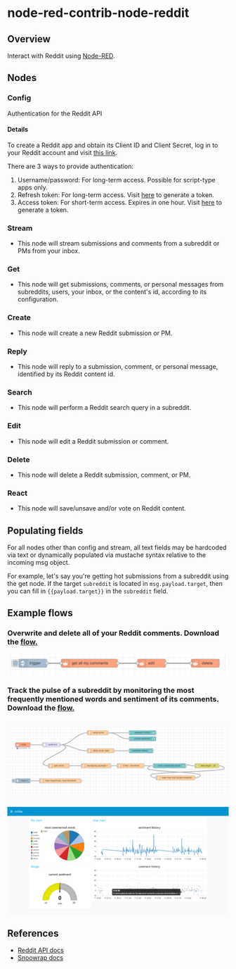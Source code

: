 # node-red-contrib-node-reddit

## Overview
Interact with Reddit using [Node-RED](https://nodered.org).

## Nodes
### Config 
Authentication for the Reddit API
#### Details
To create a Reddit app and obtain its Client ID and Client Secret, log in to your Reddit account and visit [this link](https://ssl.reddit.com/prefs/apps/).

There are 3 ways to provide authentication:
  
1. Username/password: For long-term access. Possible for script-type apps only.
2. Refresh token: For long-term access. Visit [here](https://not-an-aardvark.github.io/reddit-oauth-helper/) to generate a token.
3. Access token: For short-term access. Expires in one hour. Visit [here](https://not-an-aardvark.github.io/reddit-oauth-helper/) to generate a token.

### Stream

* This node will stream submissions and comments from a subreddit or PMs from your inbox.

### Get

* This node will get submissions, comments, or personal messages from subreddits, users, your inbox, or the content's id, according to its configuration.

### Create

* This node will create a new Reddit submission or PM.

### Reply

* This node will reply to a submission, comment, or personal message, identified by its Reddit content id.

### Search

* This node will perform a Reddit search query in a subreddit.

### Edit

* This node will edit a Reddit submission or comment.

### Delete

* This node will delete a Reddit submission, comment, or PM.

### React

* This node will save/unsave and/or vote on Reddit content. 

## Populating fields

For all nodes other than config and stream, all text fields may be hardcoded via text or dynamically populated via mustache syntax relative to the incoming msg object.

For example, let's say you're getting hot submissions from a subreddit using the get node. If the target <code>subreddit</code> is located in <code>msg.payload.target</code>, then you can fill in <code>{{payload.target}}</code> in the <code>subreddit</code> field.

## Example flows 
### Overwrite and delete all of your Reddit comments. Download the [flow.](/flows/overwrite-comments.json)
![Overwrite and delete comments](/screenshots/Node-Reddit-overwrite-comments.png?raw=true "Overwrite")

### Track the pulse of a subreddit by monitoring the most frequently mentioned words and sentiment of its comments. Download the [flow.](/flows/nba.json)
![Nba](/screenshots/Node-Reddit-nba-flow.png?raw=true "Nba")
---
![Nba](/screenshots/Node-Reddit-nba-dashboard.png?raw=true "Nba")

## References
* [Reddit API docs](https://www.reddit.com/dev/api/)
* [Snoowrap docs](https://not-an-aardvark.github.io/snoowrap/) 
